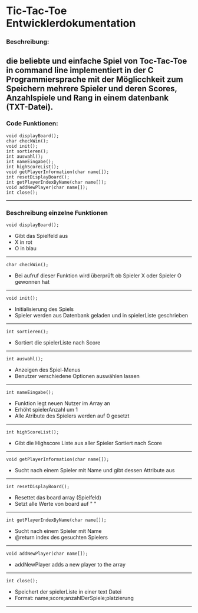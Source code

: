 # Tic-Tac-Toe Entwicklerdokumentation
### Beschreibung:
die beliebte und einfache Spiel von Toc-Tac-Toe in command line implementiert in der C Programmiersprache mit 
der Möglicchkeit zum Speichern mehrere Spieler und deren Scores, Anzahlspiele und Rang in einem datenbank (TXT-Datei).
---

### Code Funktionen:
    void displayBoard();
    char checkWin();
    void init();
    int sortieren();
    int auswahl();
    int nameEingabe();
    int highScoreList();
    void getPlayerInformation(char name[]);
    int resetDisplayBoard();
    int getPlayerIndexByName(char name[]);
    void addNewPlayer(char name[]);
    int close();
---
### Beschreibung einzelne Funktionen

    void displayBoard();
* Gibt das Spielfeld aus
* X in rot
* O in blau
---
    char checkWin();
* Bei aufruf dieser Funktion wird überprüft ob Spieler X oder Spieler O gewonnen hat
---
    void init();
* Initialisierung des Spiels
* Spieler werden aus Datenbank geladen und in spielerListe geschrieben
---
    int sortieren();
* Sortiert die spielerListe nach Score
---
    int auswahl();
* Anzeigen des Spiel-Menus
* Benutzer verschiedene Optionen auswählen lassen 

---
    int nameEingabe();
* Funktion legt neuen Nutzer im Array an
* Erhöht spielerAnzahl um 1
* Alle Atribute des Spielers werden auf 0 gesetzt
---
    int highScoreList();
* Gibt die Highscore Liste aus aller Spieler Sortiert nach Score
---
    void getPlayerInformation(char name[]);
* Sucht nach einem Spieler mit Name und gibt dessen Attribute aus

---
    int resetDisplayBoard();
* Resettet das board array (Spielfeld)
* Setzt alle Werte von board auf " "
---
    int getPlayerIndexByName(char name[]);
* Sucht nach einem Spieler mit Name
* @return index des gesuchten Spielers
---
    void addNewPlayer(char name[]);
* addNewPlayer adds a new player to the array
---
    int close();
* Speichert der spielerListe in einer text Datei
* Format: name;score;anzahlDerSpiele;platzierung
---
